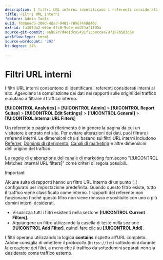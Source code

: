 ```yaml
---
description: I filtri URL interni identificano i referenti considerati interni al sito. Agevolano la compilazione dei dati nei rapporti sulle origini del traffico e aiutano a filtrare il traffico interno.
title: Filtri URL interni
feature: Admin Tools
uuid: 70868edb-208d-4dad-9401-70967468d40c
exl-id: fa387da2-e9be-47c0-9c4e-edd75af1f05a
source-git-commit: a6967c7d4e1dca5491f13beccaa797167b503d6e
workflow-type: tm+mt
source-wordcount: '202'
ht-degree: 34%

---
```



# Filtri URL interni

I filtri URL interni consentono di identificare i referenti considerati interni al sito. Agevolano la compilazione dei dati nei rapporti sulle origini del traffico e aiutano a filtrare il traffico interno.

**[!UICONTROL Analytics]** > **[!UICONTROL Admin]** > **[!UICONTROL Report Suites]** > **[!UICONTROL Edit Settings]** > **[!UICONTROL General]** > **[!UICONTROL Internal URL Filters]**

Un referente o pagina di riferimento è in genere la pagina da cui un visitatore è entrato nel sito. Per evitare alterazioni dei dati, puoi filtrare i referenti interni. Le dimensioni che si basano sui filtri URL interni includono [Referrer](/help/components/dimensions/referrer.md), [Dominio di riferimento](/help/components/dimensions/referring-domain.md), [Canali di marketing](/help/components/dimensions/marketing-channel.md) e altre dimensioni dell&#39;origine del traffico.

[Le regole di elaborazione del canale di marketing](../marketing-channels/c-rules.md) forniscono &quot;[!UICONTROL Matches internal URL filters]&quot; come criteri di regola possibili.

>[!IMPORTANT]
>
>Alcune suite di rapporti hanno un filtro URL interno di un punto (`.`) configurato per impostazione predefinita. Quando questo filtro esiste, tutto il traffico viene classificato come interno. I rapporti del referente non funzionano finché questo filtro non viene rimosso e sostituito con uno o più domini interni desiderati.

* Visualizza tutti i filtri esistenti nella sezione **[!UICONTROL Current Filters]**.
* Aggiungere un filtro utilizzando la casella di testo nella sezione **[!UICONTROL Add Filter]**, quindi fare clic su **[!UICONTROL Add]**.

I filtri operano utilizzando la logica **contains** rispetto all&#39;URL completo. Adobe consiglia di omettere il protocollo (`https://`) e i sottodomini durante la creazione dei filtri, a meno che il traffico da sottodomini separati non sia desiderato come traffico esterno.
